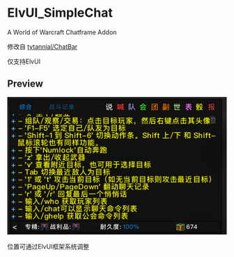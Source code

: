 # ElvUI_SimpleChat

A World of Warcraft Chatframe Addon

修改自 [tytannial/ChatBar](https://github.com/tytannial/ChatBar)

仅支持ElvUI

## Preview

![Preview img](./preview.png)

位置可通过ElvUI框架系统调整
